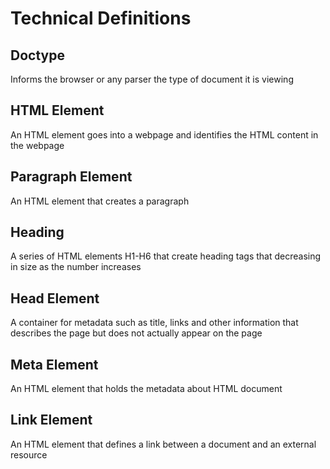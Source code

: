 # Technical Definitions

## Doctype
Informs the browser or any parser the type of document it is viewing

## HTML Element
An HTML element goes into a webpage and identifies the HTML content in the webpage

## Paragraph Element
An HTML element that creates a paragraph

## Heading
A series of HTML elements H1-H6 that create heading tags that decreasing in size as the number increases

## Head Element
A container for metadata such as title, links and other information that describes the page but does not actually appear on the page

## Meta Element
An HTML element that holds the metadata about HTML document

## Link Element
An HTML element that defines a link between a document and an external resource





